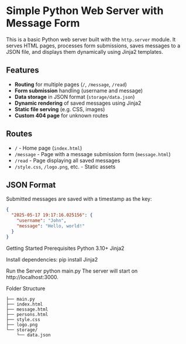 # Simple Python Web Server with Message Form

This is a basic Python web server built with the `http.server` module. It serves HTML pages, processes form submissions, saves messages to a JSON file, and displays them dynamically using Jinja2 templates.

## Features

- **Routing** for multiple pages (`/`, `/message`, `/read`)
- **Form submission** handling (username and message)
- **Data storage** in JSON format (`storage/data.json`)
- **Dynamic rendering** of saved messages using Jinja2
- **Static file serving** (e.g. CSS, images)
- **Custom 404 page** for unknown routes

## Routes

- `/` - Home page (`index.html`)
- `/message` - Page with a message submission form (`message.html`)
- `/read` - Page displaying all saved messages
- `/style.css`, `/logo.png`, etc. - Static assets

## JSON Format

Submitted messages are saved with a timestamp as the key:

```json
{
  "2025-05-17 19:17:16.025156": {
    "username": "John",
    "message": "Hello, world!"
  }
}
```

Getting Started
Prerequisites
Python 3.10+
Jinja2

Install dependencies:
pip install Jinja2

Run the Server
python main.py
The server will start on http://localhost:3000.

Folder Structure

```
├── main.py
├── index.html
├── message.html
├── persons.html
├── style.css
├── logo.png
└── storage/
    └── data.json
```
